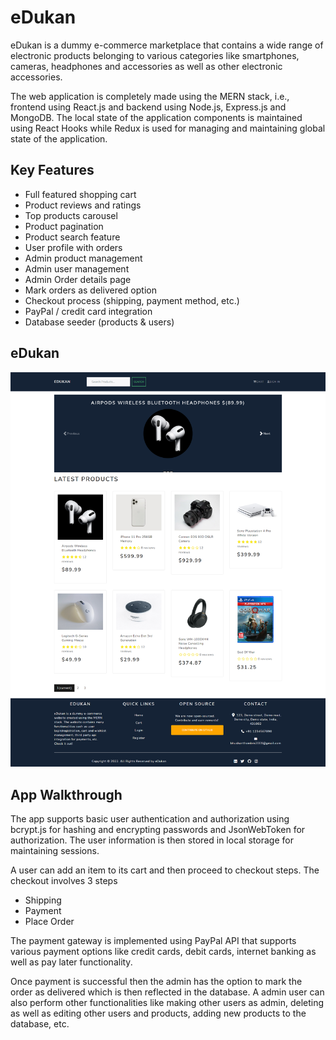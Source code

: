 # eDukan

eDukan is a dummy e-commerce marketplace that contains a wide range of electronic products belonging to various categories like smartphones, cameras, headphones and accessories as well as other electronic accessories.

The web application is completely made using the MERN stack, i.e., frontend using React.js and backend using Node.js, Express.js and MongoDB. The local state of the application components is maintained using React Hooks while Redux is used for managing and maintaining global state of the application.

## Key Features

- Full featured shopping cart
- Product reviews and ratings
- Top products carousel
- Product pagination
- Product search feature
- User profile with orders
- Admin product management
- Admin user management
- Admin Order details page
- Mark orders as delivered option
- Checkout process (shipping, payment method, etc.)
- PayPal / credit card integration
- Database seeder (products & users)

## eDukan

<p align='center'>
    <img src='./screenshot/Screenshot.png'>
</p>

## App Walkthrough

The app supports basic user authentication and authorization using bcrypt.js for hashing and encrypting passwords and JsonWebToken for authorization. The user information is then stored in local storage for maintaining sessions.

A user can add an item to its cart and then proceed to checkout steps. The checkout involves 3 steps

- Shipping
- Payment
- Place Order

The payment gateway is implemented using PayPal API that supports various payment options like credit cards, debit cards, internet banking as well as pay later functionality.

Once payment is successful then the admin has the option to mark the order as delivered which is then reflected in the database. A admin user can also perform other functionalities like making other users as admin, deleting as well as editing other users and products, adding new products to the database, etc.

